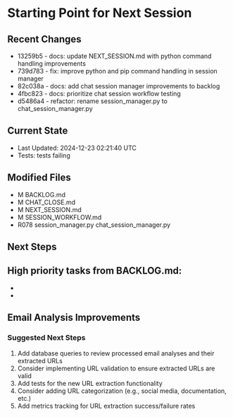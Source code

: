 # Starting Point for Next Session

## Recent Changes
- 13259b5 - docs: update NEXT_SESSION.md with python command handling improvements
- 739d783 - fix: improve python and pip command handling in session manager
- 82c038a - docs: add chat session manager improvements to backlog
- 4fbc823 - docs: prioritize chat session workflow testing
- d5486a4 - refactor: rename session_manager.py to chat_session_manager.py

## Current State
- Last Updated: 2024-12-23 02:21:40 UTC
- Tests: tests failing

## Modified Files
- M	BACKLOG.md
- M	CHAT_CLOSE.md
- M	NEXT_SESSION.md
- M	SESSION_WORKFLOW.md
- R078	session_manager.py	chat_session_manager.py

## Next Steps
High priority tasks from BACKLOG.md:
-  
-  
-  

## Email Analysis Improvements

### Suggested Next Steps
1. Add database queries to review processed email analyses and their extracted URLs
2. Consider implementing URL validation to ensure extracted URLs are valid
3. Add tests for the new URL extraction functionality
4. Consider adding URL categorization (e.g., social media, documentation, etc.)
5. Add metrics tracking for URL extraction success/failure rates